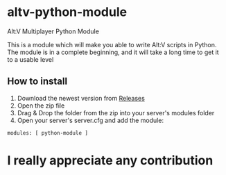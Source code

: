 # altv-python-module
Alt:V Multiplayer Python Module

This is a module which will make you able to write Alt:V scripts in Python. The module is in a complete beginning, and it will take a long time to get it to a usable level

## How to install
1) Download the newest version from [Releases](https://github.com/Marvisak/altv-python-module/releases)
2) Open the zip file
3) Drag & Drop the folder from the zip into your server's modules folder
4) Open your server's server.cfg and add the module:
```
modules: [ python-module ]
```

# I really appreciate any contribution